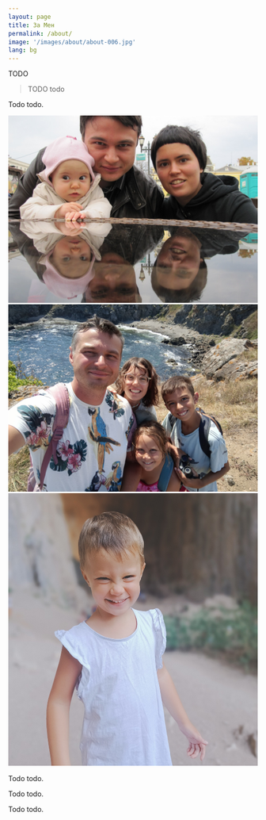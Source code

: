 ```yaml
---
layout: page
title: За Мен
permalink: /about/
image: '/images/about/about-006.jpg'
lang: bg
---
```


TODO

> TODO todo

Todo todo. 

<div class="gallery-box">
  <div class="gallery">
    <img src="/images/about/about-004.jpg" loading="lazy" alt="About Me">
    <img src="/images/about/about-005.jpg" loading="lazy" alt="About Me">
  </div>
</div>
<div class="gallery-box">
  <div class="gallery">
    <img src="/images/about/about-007.jpg" loading="lazy" style="width: 550px;height: 550px" alt="About Me">
  </div>
</div>

Todo todo.

Todo todo.

Todo todo.
